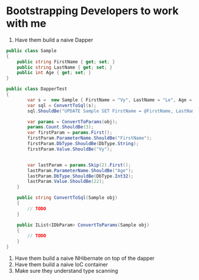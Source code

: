 # Bootstrapping Developers to work with me

1. Have them build a naive Dapper

```csharp
public class Sample
{
    public string FirstName { get; set; }
    public string LastName { get; set; }
    public int Age { get; set; }
}

public class DapperTest
{
        var s =  new Sample { FirstName = "Vy", LastName = "Le", Age = 22 };
        var sql = ConvertToSql(s);
        sql.ShouldBe("UPDATE Sample SET FirstName = @FirstName, LastName = @LastName, Age = @Age")

        var params = ConvertToParams(obj);
        params.Count.ShouldBe(3);
        var firstParam = params.First();
        firstParam.ParameterName.ShouldBe("FirstName");
        firstParam.DbType.ShouldBe(DbType.String);
        firstParam.Value.ShouldBe("Vy");


        var lastParam = params.Skip(2).First();
        lastParam.ParameterName.ShouldBe("Age");
        lastParam.DbType.ShouldBe(DbType.Int32);
        lastParam.Value.ShouldBe(22);
    }

    public string ConvertToSql(Sample obj)
    {
        // TODO
    }

    public IList<IDbParam> ConvertToParams(Sample obj)
    {
        // TODO
    }
}
```

1. Have them build a naive NHibernate on top of the dapper
2. Have them build a naive IoC container
3. Make sure they understand type scanning

